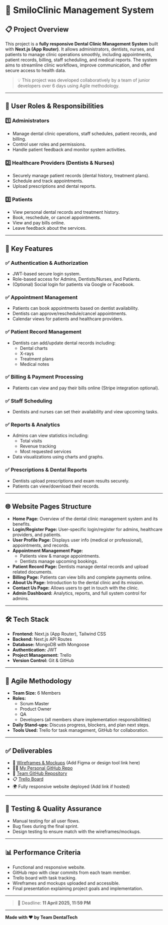 # 🦷 SmiloClinic Management System

## 📋 Project Overview

This project is a **fully responsive Dental Clinic Management System** built with **Next.js (App Router)**. It allows administrators, dentists, nurses, and patients to manage clinic operations smoothly, including appointments, patient records, billing, staff scheduling, and medical reports. The system aims to streamline clinic workflows, improve communication, and offer secure access to health data.

> 💡 This project was developed collaboratively by a team of junior developers over 6 days using Agile methodology.

---



## 👥 User Roles & Responsibilities

### 1️⃣ Administrators

- Manage dental clinic operations, staff schedules, patient records, and billing.
- Control user roles and permissions.
- Handle patient feedback and monitor system activities.

### 2️⃣ Healthcare Providers (Dentists & Nurses)

- Securely manage patient records (dental history, treatment plans).
- Schedule and track appointments.
- Upload prescriptions and dental reports.

### 3️⃣ Patients

- View personal dental records and treatment history.
- Book, reschedule, or cancel appointments.
- View and pay bills online.
- Leave feedback about the services.

---

## 🚀 Key Features

### ✅ Authentication & Authorization

- JWT-based secure login system.
- Role-based access for Admins, Dentists/Nurses, and Patients.
- (Optional) Social login for patients via Google or Facebook.

### ✅ Appointment Management

- Patients can book appointments based on dentist availability.
- Dentists can approve/reschedule/cancel appointments.
- Calendar views for patients and healthcare providers.

### ✅ Patient Record Management

- Dentists can add/update dental records including:
  - Dental charts
  - X-rays
  - Treatment plans
  - Medical notes

### ✅ Billing & Payment Processing

- Patients can view and pay their bills online (Stripe integration optional).

### ✅ Staff Scheduling

- Dentists and nurses can set their availability and view upcoming tasks.

### ✅ Reports & Analytics

- Admins can view statistics including:
  - Total visits
  - Revenue tracking
  - Most requested services
- Data visualizations using charts and graphs.

### ✅ Prescriptions & Dental Reports

- Dentists upload prescriptions and exam results securely.
- Patients can view/download their records.

---

## 🌐 Website Pages Structure

- **Home Page:** Overview of the dental clinic management system and its benefits.
- **Login/Register Page:** User-specific login/register for admins, healthcare providers, and patients.
- **User Profile Page:** Displays user info (medical or professional), appointments, and records.
- **Appointment Management Page:**
  - Patients view & manage appointments.
  - Dentists manage upcoming bookings.
- **Patient Record Page:** Dentists manage dental records and upload related documents.
- **Billing Page:** Patients can view bills and complete payments online.
- **About Us Page:** Introduction to the dental clinic and its mission.
- **Contact Us Page:** Allows users to get in touch with the clinic.
- **Admin Dashboard:** Analytics, reports, and full system control for admins.

---

## 🛠️ Tech Stack

- **Frontend:** Next.js (App Router), Tailwind CSS
- **Backend:** Next.js API Routes
- **Database:** MongoDB with Mongoose
- **Authentication:** JWT
- **Project Management:** Trello
- **Version Control:** Git & GitHub

---

## 📆 Agile Methodology

- **Team Size:** 6 Members
- **Roles:**
  - Scrum Master
  - Product Owner
  - QA
  - Developers (all members share implementation responsibilities)
- **Daily Stand-ups:** Discuss progress, blockers, and plan next steps.
- **Tools Used:** Trello for task management, GitHub for collaboration.

---

## ✅ Deliverables

- 🎨 [Wireframes & Mockups](#) (Add Figma or design tool link here)
- 🧑‍💻 [My Personal GitHub Repo](#)
- 👥 [Team GitHub Repository](#)
- 📋 [Trello Board](#)
- 🌍 Fully responsive website deployed (Add link if hosted)

---

## 🧪 Testing & Quality Assurance

- Manual testing for all user flows.
- Bug fixes during the final sprint.
- Design testing to ensure match with the wireframes/mockups.

---

## 📊 Performance Criteria

- Functional and responsive website.
- GitHub repo with clear commits from each team member.
- Trello board with task tracking.
- Wireframes and mockups uploaded and accessible.
- Final presentation explaining project goals and implementation.

---

> 🎯 Deadline: **11 April 2025, 11:59 PM**

---

**Made with ❤️ by Team DentalTech**
